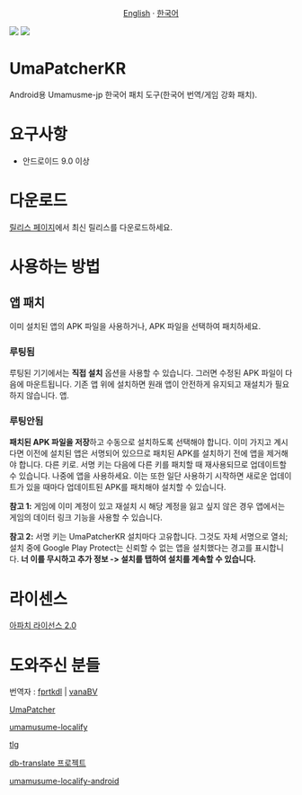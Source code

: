 <p align="center"> 
  <a href="README.md">English</a> 
  ·
  <a href="README-KR.md">한국어</a> 
</p>

[![](https://dcbadge.vercel.app/api/server/bGyA4Zsh4u)](https://discord.gg/bGyA4Zsh4u) ![](https://dcbadge.vercel.app/api/shield/731662377799647384)
# UmaPatcherKR
Android용 Umamusme-jp 한국어 패치 도구(한국어 번역/게임 강화 패치).

# 요구사항
- 안드로이드 9.0 이상

# 다운로드
[릴리스 페이지](https://github.com/Seungpyo1007/UmaPatcher-KR/releases)에서 최신 릴리스를 다운로드하세요.

# 사용하는 방법
## 앱 패치
이미 설치된 앱의 APK 파일을 사용하거나, APK 파일을 선택하여 패치하세요.

### 루팅됨
루팅된 기기에서는 **직접 설치** 옵션을 사용할 수 있습니다. 그러면 수정된 APK 파일이 다음에 마운트됩니다.
기존 앱 위에 설치하면 원래 앱이 안전하게 유지되고 재설치가 필요하지 않습니다.
앱.

### 루팅안됨
**패치된 APK 파일을 저장**하고 수동으로 설치하도록 선택해야 합니다. 이미 가지고 계시다면
이전에 설치된 앱은 서명되어 있으므로 패치된 APK를 설치하기 전에 앱을 제거해야 합니다.
다른 키로. 서명 키는 다음에 다른 키를 패치할 때 재사용되므로 업데이트할 수 있습니다.
나중에 앱을 사용하세요. 이는 또한 일단 사용하기 시작하면 새로운 업데이트가 있을 때마다
업데이트된 APK를 패치해야 설치할 수 있습니다.

**참고 1:** 게임에 이미 계정이 있고 재설치 시 해당 계정을 잃고 싶지 않은 경우
앱에서는 게임의 데이터 링크 기능을 사용할 수 있습니다.

**참고 2:** 서명 키는 UmaPatcherKR 설치마다 고유합니다. 그것도 자체 서명으로
열쇠; 설치 중에 Google Play Protect는 신뢰할 수 없는 앱을 설치했다는 경고를 표시합니다. **너
이를 무시하고 추가 정보 -> 설치를 탭하여 설치를 계속할 수 있습니다.**

# 라이센스
[아파치 라이선스 2.0](LICENSE)

# 도와주신 분들
번역자 : [fprtkdl](https://github.com/fprtkdl) | [vanaBV](https://github.com/vanaBV)

[UmaPatcher](https://github.com/LeadRDRK/UmaPatcher)

[umamusume-localify](https://github.com/GEEKiDoS/umamusume-localify)

[tlg](https://github.com/MinamiChiwa/Trainers-Legend-G)

[db-translate 프로젝트](https://github.com/noccu/umamusume-db-translate)

[umamusume-localify-android](https://github.com/Kimjio/umamusume-localify-android)

[tl-진행]: docs/tl-progress.md
[번역 중]: docs/translating.md
[id-구조]: docs/id-structure.md
